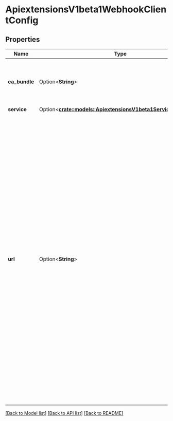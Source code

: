 # ApiextensionsV1beta1WebhookClientConfig

## Properties

Name | Type | Description | Notes
------------ | ------------- | ------------- | -------------
**ca_bundle** | Option<**String**> | caBundle is a PEM encoded CA bundle which will be used to validate the webhook's server certificate. If unspecified, system trust roots on the apiserver are used. | [optional]
**service** | Option<[**crate::models::ApiextensionsV1beta1ServiceReference**](apiextensions.v1beta1.ServiceReference.md)> |  | [optional]
**url** | Option<**String**> | url gives the location of the webhook, in standard URL form (`scheme://host:port/path`). Exactly one of `url` or `service` must be specified.  The `host` should not refer to a service running in the cluster; use the `service` field instead. The host might be resolved via external DNS in some apiservers (e.g., `kube-apiserver` cannot resolve in-cluster DNS as that would be a layering violation). `host` may also be an IP address.  Please note that using `localhost` or `127.0.0.1` as a `host` is risky unless you take great care to run this webhook on all hosts which run an apiserver which might need to make calls to this webhook. Such installs are likely to be non-portable, i.e., not easy to turn up in a new cluster.  The scheme must be \"https\"; the URL must begin with \"https://\".  A path is optional, and if present may be any string permissible in a URL. You may use the path to pass an arbitrary string to the webhook, for example, a cluster identifier.  Attempting to use a user or basic auth e.g. \"user:password@\" is not allowed. Fragments (\"#...\") and query parameters (\"?...\") are not allowed, either. | [optional]

[[Back to Model list]](../README.md#documentation-for-models) [[Back to API list]](../README.md#documentation-for-api-endpoints) [[Back to README]](../README.md)


